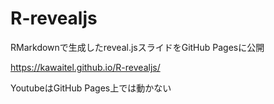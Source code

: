 # R-revealjs

RMarkdownで生成したreveal.jsスライドをGitHub Pagesに公開

  
https://kawaitel.github.io/R-revealjs/

YoutubeはGitHub Pages上では動かない
